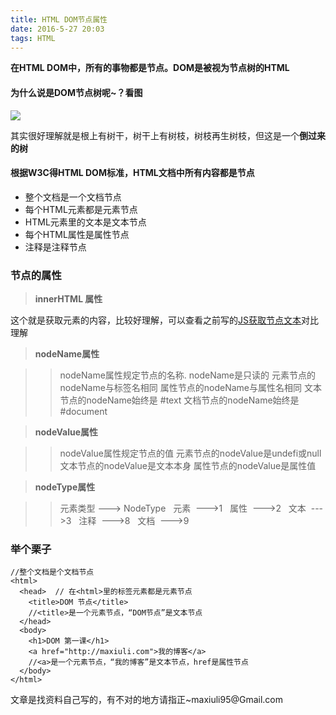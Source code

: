 ```yaml
---
title: HTML DOM节点属性
date: 2016-5-27 20:03
tags: HTML
---
```


<b>在HTML DOM中，所有的事物都是节点。DOM是被视为节点树的HTML</b>

#### 为什么说是DOM节点树呢~？看图
<img src="http://7xslws.com2.z0.glb.clouddn.com/domtree.png">

其实很好理解就是根上有树干，树干上有树枝，树枝再生树枝，但这是一个<b>倒过来的树</b>

#### 根据W3C得HTML DOM标准，HTML文档中所有内容都是节点
<ul>
	<li>整个文档是一个文档节点</li>
	<li>每个HTML元素都是元素节点</li>
	<li>HTML元素里的文本是文本节点</li>
	<li>每个HTML属性是属性节点</li>
	<li>注释是注释节点</li>
</ul>

<!--more-->
### 节点的属性

> <b> innerHTML 属性</b>

>> 
这个就是获取元素的内容，比较好理解，可以查看之前写的<a href="http://maxiuli.com/2016/04/15/JavaScript%E8%8E%B7%E5%8F%96%E8%8A%82%E7%82%B9%E6%96%87%E6%9C%AC/">JS获取节点文本</a>对比理解


><b>nodeName属性</b>

>>nodeName属性规定节点的名称.
nodeName是只读的
元素节点的nodeName与标签名相同
属性节点的nodeName与属性名相同
文本节点的nodeName始终是 #text
文档节点的nodeName始终是#document

> <b>nodeValue属性</b>

>>nodeValue属性规定节点的值
元素节点的nodeValue是undefi或null
文本节点的nodeValue是文本本身
属性节点的nodeValue是属性值

> <b>nodeType属性</b>

>>元素类型 --->  NodeType
  &nbsp;&nbsp;元素&nbsp;&nbsp;--->1
  &nbsp;&nbsp;属性&nbsp;&nbsp;--->2
  &nbsp;&nbsp;文本&nbsp;&nbsp;--->3
  &nbsp;&nbsp;注释&nbsp;&nbsp;--->8
  &nbsp;&nbsp;文档&nbsp;&nbsp;--->9
                 

### 举个栗子

```
//整个文档是个文档节点
<html>
  <head>  // 在<html>里的标签元素都是元素节点
    <title>DOM 节点</title>  
    //<title>是一个元素节点，“DOM节点”是文本节点
  </head>
  <body>
    <h1>DOM 第一课</h1>
    <a href="http://maxiuli.com">我的博客</a>
    //<a>是一个元素节点，“我的博客”是文本节点，href是属性节点
  </body>
</html>

```

<p color="">文章是找资料自己写的，有不对的地方请指正~maxiuli95@Gmail.com</p>